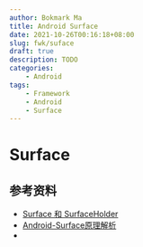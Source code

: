 ```yaml
---
author: Bokmark Ma
title: Android Surface
date: 2021-10-26T00:16:18+08:00 
slug: fwk/suface
draft: true
description: TODO
categories:
    - Android
tags:
    - Framework
    - Android
    - Surface
---
```

 
# Surface 


## 参考资料
- [Surface 和 SurfaceHolder](https://source.android.com/docs/core/graphics/arch-sh?hl=zh-cn)
- [Android-Surface原理解析](https://ljd1996.github.io/2020/11/09/Android-Surface%E5%8E%9F%E7%90%86%E8%A7%A3%E6%9E%90/)
- []() 
